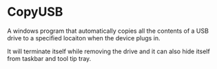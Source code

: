 # CopyUSB
A windows program that automatically copies all the contents of a USB drive to a specified locaiton when the device plugs in. 

It will terminate itself while removing the drive and it can also hide itself from taskbar and tool tip tray.
